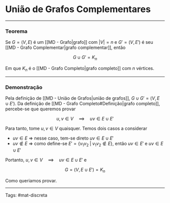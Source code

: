 # União de Grafos Complementares

---

### Teorema

Se $G=(V,E)$ é um [[MD - Grafo|grafo]] com $|V|=n$ e $G'=(V,E')$ é seu [[MD - Grafo Complementar|grafo complementar]], então

$$
G \cup G' = K_n
$$

Em que $K_n$ é o [[MD - Grafo Completo|grafo completo]] com $n$ vértices.

---

### Demonstração

Pela definição de [[MD - União de Grafos|união de grafos]], $G \cup G' = (V, E \cup E')$. Da definição de [[MD - Grafo Completo#Definição|grafo completo]], percebe-se que queremos provar

$$
u,v \in V \quad\implies\quad uv \in E \cup E'
$$

Para tanto, tome $u,v \in V$ quaisquer. Temos dois casos a considerar

- $uv \in E$ => nesse caso, tem-se direto $uv \in E \cup E'$
- $uv \not\in E$ => como define-se $E'=\{v_1v_2 \;\big|\; v_1v_2 \not\in E\}$, então $uv \in E'$ e $uv \in E \cup E'$

Portanto, $u,v \in V \quad\implies\quad uv \in E \cup E'$ e

$$
G=(V,E \cup E') = K_n
$$

Como queriamos provar.

---

Tags: #mat-discreta 